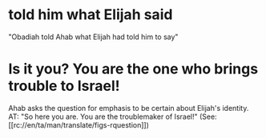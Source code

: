 # told him what Elijah said

"Obadiah told Ahab what Elijah had told him to say"

# Is it you? You are the one who brings trouble to Israel!

Ahab asks the question for emphasis to be certain about Elijah's identity. AT: "So here you are. You are the troublemaker of Israel!" (See: [[rc://en/ta/man/translate/figs-rquestion]])